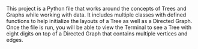 This project is a Python file that works around the concepts of Trees and Graphs while working with data. It includes multiple classes with defined functions to help initialize the layouts of a Tree as well as a Directed Graph. Once the file is run, you will be able to view the Terminal to see a Tree with eight digits on top of a Directed Graph that contains multiple vertices and edges. 
